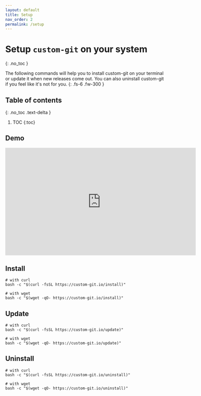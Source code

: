 ```yaml
---
layout: default
title: Setup
nav_order: 2
permalink: /setup
---
```


# Setup `custom-git` on your system
{: .no_toc }

The following commands will help you to install custom-git on your terminal or update it when new releases come out. You can also uninstall custom-git if you feel like it's not for you.
{: .fs-6 .fw-300 }

## Table of contents
{: .no_toc .text-delta }

1. TOC
{:toc}

## <i class="fas fa-video"></i> Demo
<iframe width="600" height="337.5" src="https://www.youtube.com/embed/StaPAVXnAm0?start=166&end=186&controls=0&modestbranding=1&disablekb=1&autohide=1&rel=0&fs=1&iv_load_policy=3&widget_referrer=https://custom-git.io" title="gadd demo" frameborder="0" allow="clipboard-write; encrypted-media; gyroscope; picture-in-picture" allowfullscreen></iframe>

## <i class="fas fa-arrow-alt-circle-down"></i> Install

```shell
# with curl
bash -c "$(curl -fsSL https://custom-git.io/install)"
```
```shell
# with wget
bash -c "$(wget -qO- https://custom-git.io/install)"
```

## <i class="fas fa-wrench"></i> Update

```shell
# with curl
bash -c "$(curl -fsSL https://custom-git.io/update)"
```
```shell
# with wget
bash -c "$(wget -qO- https://custom-git.io/update)"
```

## <i class="fas fa-trash-alt"></i> Uninstall

```shell
# with curl
bash -c "$(curl -fsSL https://custom-git.io/uninstall)"
```
```shell
# with wget
bash -c "$(wget -qO- https://custom-git.io/uninstall)"
```
